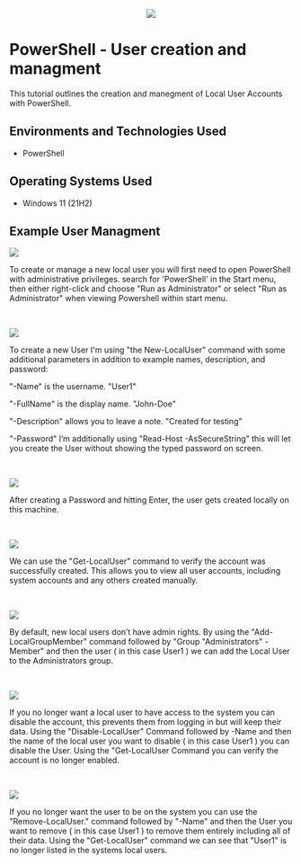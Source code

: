 <p align="center">
<img src="https://github.com/user-attachments/assets/ea48681b-e330-4e26-b5a3-77b44a0e354c"/>
</p>

<h1>PowerShell - User creation and managment</h1>
This tutorial outlines the creation and manegment of Local User Accounts with PowerShell.<br />


<h2>Environments and Technologies Used</h2>

- PowerShell

<h2>Operating Systems Used </h2>

- Windows 11</b> (21H2)


<h2>Example User Managment</h2>


<p>
<img src="https://github.com/user-attachments/assets/72c20e40-e5bd-4dfa-99d1-35a90f019ec8"/>
</p>
<p>
To create or manage a new local user you will first need to open PowerShell with administrative privileges.
search for 'PowerShell' in the Start menu, then either right-click and choose "Run as Administrator" or select "Run as Administrator" when viewing Powershell within start menu.
</p>
<br />



<p>
<img src="https://github.com/user-attachments/assets/2583f27e-8a89-4e0f-9100-a7ed6322ea44"/>
</p>
<p>
To create a new User I'm using "the New-LocalUser" command with some additional parameters in addition to example names, description, and password:

"-Name" is the username. "User1"

"-FullName" is the display name. "John-Doe"

"-Description" allows you to leave a note. "Created for testing"

"-Password" I’m additionally using "Read-Host -AsSecureString" this will let you create the User without showing the typed password on screen.
</p>
<br />



<p>
<img src="https://github.com/user-attachments/assets/821020c5-ce5b-4675-ac93-3844ecb98ca1"/>
</p>
<p>
After creating a Password and hitting Enter, the user gets created locally on this machine.
</p>
<br />

<p>
<img src="https://github.com/user-attachments/assets/6007f2e9-5f89-4c21-b307-a4802180bba3"/>
</p>
<p>
We can use the "Get-LocalUser" command to verify the account was successfully created. This allows you to view all user accounts, including system accounts and any others created manually.
</p>
<br />


<p>
<img src="https://github.com/user-attachments/assets/b994d932-7ad2-4b4b-a12b-db52a154ee3e"/>
</p>
<p>
By default, new local users don’t have admin rights. By using the "Add-LocalGroupMember" command followed by "Group "Administrators" -Member" and then the user ( in this case User1 ) we can add the Local User to the Administrators group.
</p>
<br />



<p>
<img src="https://github.com/user-attachments/assets/93fb6342-6563-4e49-8c35-64d288f68ee7"/>
</p>
<p>
If you no longer want a local user to have access to the system you can disable the account, this prevents them from logging in but will keep their data.
Using the "Disable-LocalUser" Command followed by -Name and then the name of the local user you want to disable ( in this case User1 ) you can disable the User. Using the "Get-LocalUser Command you can verify the account is no longer enabled. 
</p>
<br />


<p>
<img src="https://github.com/user-attachments/assets/ed14fb5f-83ea-404b-8264-97b19908ff6f"/>
</p>
<p>
If you no longer want the user to be on the system you can use the "Remove-LocalUser." command followed by "-Name" and then the User you want to remove ( in this case User1 ) to remove them entirely including all of their data. Using the "Get-LocalUser" command we can see that "User1" is no longer listed in the systems local users.
</p>
<br />

